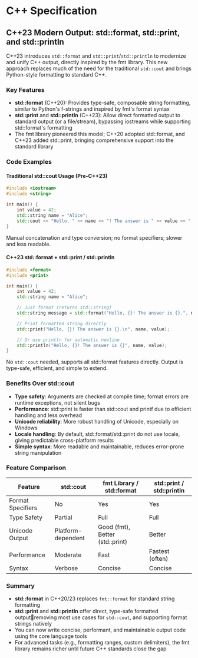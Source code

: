 # C++ Specification

## C++23 Modern Output: std::format, std::print, and std::println

C++23 introduces `std::format` and `std::print`/`std::println` to modernize and unify C++ output, directly inspired by the fmt library. This new approach replaces much of the need for the traditional `std::cout` and brings Python-style formatting to standard C++.

### Key Features

- **std::format** (C++20): Provides type-safe, composable string formatting, similar to Python's f-strings and inspired by fmt's format syntax
- **std::print** and **std::println** (C++23): Allow direct formatted output to standard output (or a file/stream), bypassing iostreams while supporting std::format's formatting
- The fmt library pioneered this model; C++20 adopted std::format, and C++23 added std::print, bringing comprehensive support into the standard library

### Code Examples

#### Traditional std::cout Usage (Pre-C++23)

```cpp
#include <iostream>
#include <string>

int main() {
    int value = 42;
    std::string name = "Alice";
    std::cout << "Hello, " << name << "! The answer is " << value << ".\n";
}
```

Manual concatenation and type conversion; no format specifiers; slower and less readable.

#### C++23 std::format + std::print / std::println

```cpp
#include <format>
#include <print>

int main() {
    int value = 42;
    std::string name = "Alice";

    // Just format (returns std::string)
    std::string message = std::format("Hello, {}! The answer is {}.", name, value);

    // Print formatted string directly
    std::print("Hello, {}! The answer is {}.\n", name, value);

    // Or use println for automatic newline
    std::println("Hello, {}! The answer is {}", name, value);
}
```

No `std::cout` needed, supports all std::format features directly. Output is type-safe, efficient, and simple to extend.

### Benefits Over std::cout

- **Type safety**: Arguments are checked at compile time; format errors are runtime exceptions, not silent bugs
- **Performance**: std::print is faster than std::cout and printf due to efficient handling and less overhead
- **Unicode reliability**: More robust handling of Unicode, especially on Windows
- **Locale handling**: By default, std::format/std::print do not use locale, giving predictable cross-platform results
- **Simple syntax**: More readable and maintainable, reduces error-prone string manipulation

### Feature Comparison

| Feature            | std::cout         | fmt Library / std::format   | std::print / std::println       |
|--------------------|------------------|-----------------------------|---------------------------------|
| Format Specifiers  | No               | Yes                         | Yes                             |
| Type Safety        | Partial          | Full                        | Full                            |
| Unicode Output     | Platform-dependent| Good (fmt), Better (std::print)| Better                          |
| Performance        | Moderate         | Fast                        | Fastest (often)                 |
| Syntax             | Verbose          | Concise                     | Concise                         |

### Summary

- **std::format** in C++20/23 replaces `fmt::format` for standard string formatting
- **std::print** and **std::println** offer direct, type-safe formatted outputremoving most use cases for `std::cout`, and supporting format strings natively
- You can now write concise, performant, and maintainable output code using the core language tools
- For advanced tasks (e.g., formatting ranges, custom delimiters), the fmt library remains richer until future C++ standards close the gap
